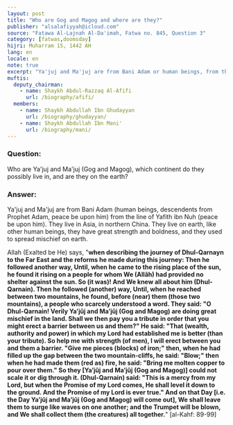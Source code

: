 ```yaml
---
layout: post
title: "Who are Gog and Magog and where are they?"
publisher: "alsalafiyyah@icloud.com"
source: "Fatawa Al-Lajnah Al-Da'imah, Fatwa no. 845, Question 3"
category: [fatwas,doomsday]
hijri: Muharram 15, 1442 AH
lang: en
locale: en
note: true
excerpt: "Ya'juj and Ma'juj are from Bani Adam or human beings, from the line of Yafith ibn Nuh. They live in Asia, in northern China."
muftis:
  deputy_chairman:
    - name: Shaykh Abdul-Razzaq Al-Afifi
      url: /biography/afifi/
  members: 
    - name: Shaykh Abdullah Ibn Ghudayyan
      url: /biography/ghudayyan/
    - name: Shaykh Abdullah Ibn Mani'
      url: /biography/mani/
---
```


### Question: 

Who are Ya'juj and Ma'juj (Gog and Magog), which continent do they possibly live in, and are they on the earth? 

### Answer:

Ya'juj and Ma'juj are from Bani Adam (human beings, descendents from Prophet Adam, peace be upon him) from the line of Yafith ibn Nuh (peace be upon him). They live in Asia, in northern China. They live on earth, like other human beings, they have great strength and boldness, and they used to spread mischief on earth. 

Allah (Exalted be He) says, "**when describing the journey of Dhul-Qarnayn to the Far East and the reforms he made during this journey: Then he followed another way, Until, when he came to the rising place of the sun, he found it rising on a people for whom We (Allâh) had provided no shelter against the sun. So (it was)! And We knew all about him (Dhul-Qarnain). Then he followed (another) way, Until, when he reached between two mountains, he found, before (near) them (those two mountains), a people who scarcely understood a word. They said: "O Dhul-Qarnain! Verily Ya’jûj and Ma’jûj (Gog and Magog) are doing great mischief in the land. Shall we then pay you a tribute in order that you might erect a barrier between us and them?" He said: "That (wealth, authority and power) in which my Lord had established me is better (than your tribute). So help me with strength (of men), I will erect between you and them a barrier. "Give me pieces (blocks) of iron;" then, when he had filled up the gap between the two mountain-cliffs, he said: "Blow;" then when he had made them (red as) fire, he said: "Bring me molten copper to pour over them." So they [Ya’jûj and Ma’jûj (Gog and Magog)] could not scale it or dig through it. (Dhul-Qarnain) said: "This is a mercy from my Lord, but when the Promise of my Lord comes, He shall level it down to the ground. And the Promise of my Lord is ever true." And on that Day [i.e. the Day Ya’jûj and Ma’jûj (Gog and Magog) will come out], We shall leave them to surge like waves on one another; and the Trumpet will be blown, and We shall collect them (the creatures) all together.**" [al-Kahf: 89-99]

